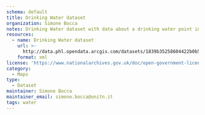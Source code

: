 ```yaml
---
schema: default
title: Drinking Water dataset
organization: Simone Bocca
notes: Drinking Water dataset with data about a drinking water point in via graffiano 30
resources:
  - name: Drinking Water dataset
    url: >-
      http://data.phl.opendata.arcgis.com/datasets/1839b35258604422b0b520cbb668df0d_0.csv
    format: xml
license: 'https://www.nationalarchives.gov.uk/doc/open-government-licence/version/3/'
category:
  - Maps
type:
  - Dataset 
maintainer: Simone Bocca
maintainer_email: simone.bocca@unitn.it
tags: water
---
```

